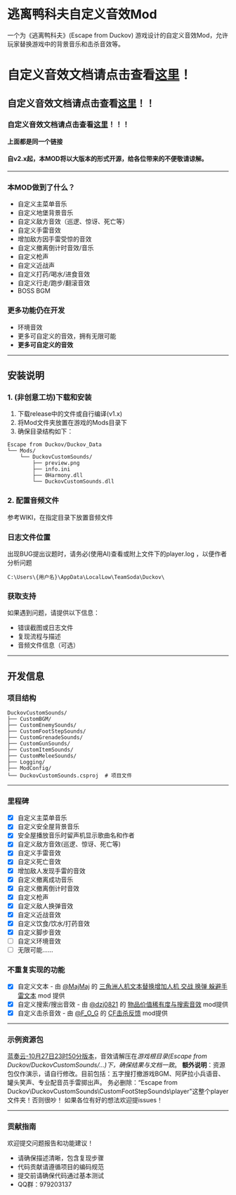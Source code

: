 # 逃离鸭科夫自定义音效Mod

一个为《逃离鸭科夫》(Escape from Duckov) 游戏设计的自定义音效Mod，允许玩家替换游戏中的背景音乐和击杀音效等。

# 自定义音效文档请点击查看[这里](https://github.com/Guducat/DuckovCustomSounds/wiki)！
## 自定义音效文档请点击查看[这里](https://github.com/Guducat/DuckovCustomSounds/wiki)！！
### 自定义音效文档请点击查看[这里](https://github.com/Guducat/DuckovCustomSounds/wiki)！！！
**上面都是同一个链接**

#### 自v2.x起，本MOD将以大版本的形式开源，给各位带来的不便敬请谅解。

---

### 本MOD做到了什么？
- 自定义主菜单音乐
- 自定义地堡背景音乐
- 自定义敌方音效（巡逻、惊讶、死亡等）
- 自定义手雷音效
- 增加敌方因手雷受惊的音效
- 自定义撤离倒计时音效/音乐
- 自定义枪声
- 自定义近战声
- 自定义打药/喝水/进食音效
- 自定义行走/跑步/翻滚音效
- BOSS BGM




### 更多功能仍在开发
- 环境音效
- 更多可自定义的音效，拥有无限可能
- **更多可自定义的音效**

---

## 安装说明

### 1. (非创意工坊)下载和安装
1. 下载release中的文件或自行编译(v1.x)
2. 将Mod文件夹放置在游戏的Mods目录下
3. 确保目录结构如下：
```
Escape from Duckov/Duckov_Data
└── Mods/
    └── DuckovCustomSounds/
        ├── preview.png
        ├── info.ini
        ├── 0Harmony.dll
        └── DuckovCustomSounds.dll
```

### 2. 配置音频文件
参考WIKI，在指定目录下放置音频文件

### 日志文件位置
出现BUG提出议题时，请务必(使用AI)查看或附上文件下的player.log ，以便作者分析问题
```
C:\Users\{用户名}\AppData\LocalLow\TeamSoda\Duckov\
```

### 获取支持
如果遇到问题，请提供以下信息：
- 错误截图或日志文件
- 复现流程与描述
- 音频文件信息（可选）

---

## 开发信息

### 项目结构
```
DuckovCustomSounds/
├── CustomBGM/
├── CustomEnemySounds/
├── CustomFootStepSounds/
├── CustomGrenadeSounds/
├── CustomGunSounds/
├── CustomItemSounds/
├── CustomMeleeSounds/
├── Logging/
├── ModConfig/
└── DuckovCustomSounds.csproj  # 项目文件
```

---

### 里程碑
- [x] 自定义主菜单音乐
- [x] 自定义安全屋背景音乐
- [x] 安全屋播放音乐时留声机显示歌曲名和作者
- [x] 自定义敌方音效(巡逻、惊讶、死亡等)
- [x] 自定义手雷音效
- [x] 自定义死亡音效
- [x] 增加敌人发现手雷的音效
- [x] 自定义撤离成功音乐
- [x] 自定义撤离倒计时音效
- [x] 自定义枪声
- [x] 自定义敌人换弹音效
- [x] 自定义近战音效
- [x] 自定义饮食/饮水/打药音效
- [x] 自定义脚步音效
- [ ] 自定义环境音效
- [ ] 无限可能……

### 不重复实现的功能
- [x] 自定义文本 - 由 [@MajMaj](https://steamcommunity.com/profiles/76561198990516691) 的 [三角洲人机文本替换增加人机 交战 换弹 躲避手雷文本](https://steamcommunity.com/sharedfiles/filedetails/?id=3592577168
  ) mod 提供
- [x] 自定义搜索/搜出音效 - 由 [@dzj0821](https://steamcommunity.com/profiles/76561198053835373) 的 [物品价值稀有度与搜索音效](https://steamcommunity.com/sharedfiles/filedetails/?id=3588386576) mod提供
- [x] 自定义击杀音效 - 由 [@F_O_G](https://steamcommunity.com/id/For_Of_Des) 的 [CF击杀反馈](https://steamcommunity.com/sharedfiles/filedetails/?id=3590362366) mod提供

---

### 示例资源包
[蓝奏云-10月27日23时50分版本](https://guducat.lanzoul.com/iyxyE39i2cid)，音效请解压在*游戏根目录(Escape from Duckov/DuckovCustomSounds/...)下，确保结果与文档一致*。
**额外说明**：资源包仅作演示，请自行修改。目前包括：五字搜打撤游戏BGM、阿萨拉小兵语音、罐头笑声、专业配音员手雷掷出声。
务必删除：“Escape from Duckov\DuckovCustomSounds\CustomFootStepSounds\player\"这整个player文件夹！否则很吵！
如果各位有好的想法欢迎提issues！

---

### 贡献指南
欢迎提交问题报告和功能建议！
- 请确保描述清晰，包含复现步骤
- 代码贡献请遵循项目的编码规范
- 提交前请确保代码通过基本测试
- QQ群：979203137

